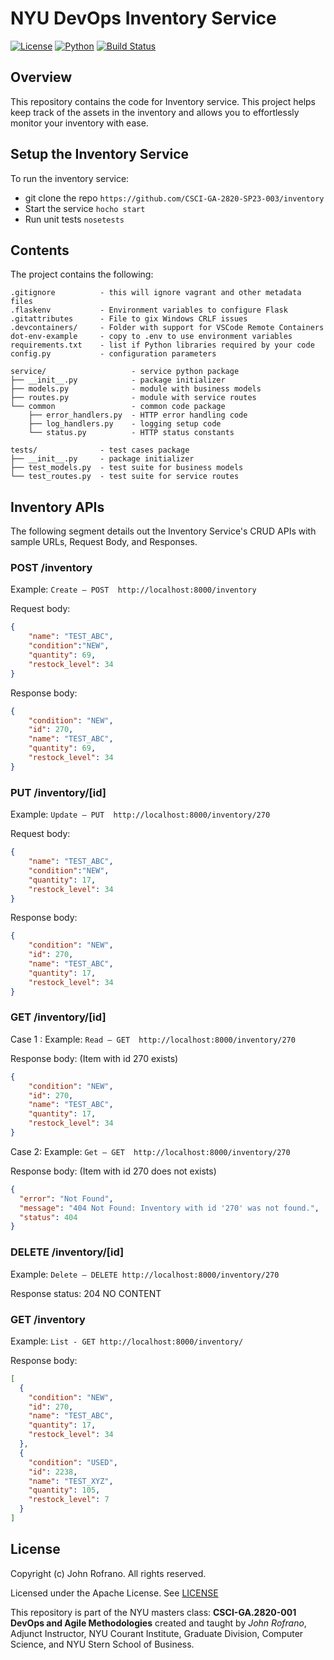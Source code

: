 # NYU DevOps Inventory Service

[![License](https://img.shields.io/badge/License-Apache_2.0-blue.svg)](https://opensource.org/licenses/Apache-2.0)
[![Python](https://img.shields.io/badge/Language-Python-blue.svg)](https://python.org/)
[![Build Status](https://github.com/CSCI-GA-2820-SP23-003/inventory/actions/workflows/tdd.yml/badge.svg)](https://github.com/CSCI-GA-2820-SP23-003/inventory/actions)

## Overview

This repository contains the code for Inventory service. This project helps keep track of the assets in the inventory and allows you to effortlessly monitor your inventory with ease.

## Setup the Inventory Service

To run the inventory service:
* git clone the repo
    ```https://github.com/CSCI-GA-2820-SP23-003/inventory```
* Start the service
    ```hocho start```
* Run unit tests
    ```nosetests```


## Contents

The project contains the following:

```text
.gitignore          - this will ignore vagrant and other metadata files
.flaskenv           - Environment variables to configure Flask
.gitattributes      - File to gix Windows CRLF issues
.devcontainers/     - Folder with support for VSCode Remote Containers
dot-env-example     - copy to .env to use environment variables
requirements.txt    - list if Python libraries required by your code
config.py           - configuration parameters

service/                   - service python package
├── __init__.py            - package initializer
├── models.py              - module with business models
├── routes.py              - module with service routes
└── common                 - common code package
    ├── error_handlers.py  - HTTP error handling code
    ├── log_handlers.py    - logging setup code
    └── status.py          - HTTP status constants

tests/              - test cases package
├── __init__.py     - package initializer
├── test_models.py  - test suite for business models
└── test_routes.py  - test suite for service routes
```

## Inventory APIs

The following segment details out the Inventory Service's CRUD APIs with sample URLs, Request Body, and Responses.

### POST /inventory

Example: `Create – POST  http://localhost:8000/inventory`

Request body:

```json
{
    "name": "TEST_ABC",
    "condition":"NEW",
    "quantity": 69,
    "restock_level": 34
}
```

Response body:

```json
{
    "condition": "NEW",
    "id": 270,
    "name": "TEST_ABC",
    "quantity": 69,
    "restock_level": 34
}
```

### PUT /inventory/[id]

Example: `Update – PUT  http://localhost:8000/inventory/270`

Request body:

```json
{
    "name": "TEST_ABC",
    "condition":"NEW",
    "quantity": 17,
    "restock_level": 34
}
```

Response body:

```json
{
    "condition": "NEW",
    "id": 270,
    "name": "TEST_ABC",
    "quantity": 17,
    "restock_level": 34
}
```

### GET /inventory/[id]

Case 1 :
Example: `Read – GET  http://localhost:8000/inventory/270`

Response body: (Item with id 270 exists)

```json
{
    "condition": "NEW",
    "id": 270,
    "name": "TEST_ABC",
    "quantity": 17,
    "restock_level": 34
}
```

Case 2:
Example: `Get – GET  http://localhost:8000/inventory/270`

Response body: (Item with id 270 does not exists)

```json
{
  "error": "Not Found",
  "message": "404 Not Found: Inventory with id '270' was not found.",
  "status": 404
}
```

### DELETE /inventory/[id]

Example: `Delete – DELETE http://localhost:8000/inventory/270`

Response status: 204 NO CONTENT

### GET /inventory

Example: `List - GET http://localhost:8000/inventory/`

Response body:

```json
[
  {
    "condition": "NEW",
    "id": 270,
    "name": "TEST_ABC",
    "quantity": 17,
    "restock_level": 34
  },
  {
    "condition": "USED",
    "id": 2238,
    "name": "TEST_XYZ",
    "quantity": 105,
    "restock_level": 7
  }
]
```

## License

Copyright (c) John Rofrano. All rights reserved.

Licensed under the Apache License. See [LICENSE](LICENSE)

This repository is part of the NYU masters class: **CSCI-GA.2820-001 DevOps and Agile Methodologies** created and taught by *John Rofrano*, Adjunct Instructor, NYU Courant Institute, Graduate Division, Computer Science, and NYU Stern School of Business.
